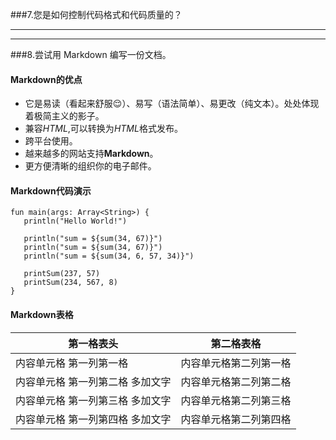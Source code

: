 ###7.您是如何控制代码格式和代码质量的？

---------------------------------
---------------------------------
###8.尝试用 Markdown 编写一份文档。

#### Markdown的优点
+ 它是易读（看起来舒服😌）、易写（语法简单）、易更改（纯文本）。处处体现着极简主义的影子。
+ 兼容*HTML*,可以转换为*HTML*格式发布。
+ 跨平台使用。
+ 越来越多的网站支持**Markdown**。
+ 更方便清晰的组织你的电子邮件。
#### Markdown代码演示
``` 
fun main(args: Array<String>) {
   println("Hello World!")

   println("sum = ${sum(34, 67)}")
   println("sum = ${sum(34, 67)}")
   println("sum = ${sum(34, 6, 57, 34)}")

   printSum(237, 57)
   printSum(234, 567, 8)
}
```
#### Markdown表格
第一格表头 | 第二格表格
-----------|----------
内容单元格 第一列第一格 | 内容单元格第二列第一格
内容单元格 第一列第二格 多加文字 | 内容单元格第二列第二格
内容单元格 第一列第三格 多加文字 | 内容单元格第二列第三格
内容单元格 第一列第四格 多加文字 | 内容单元格第二列第四格
